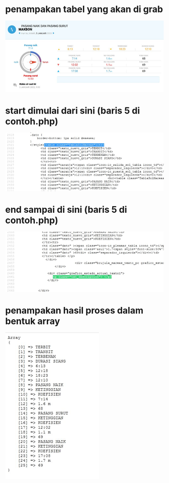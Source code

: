 # penampakan tabel yang akan di grab
<img src="https://raw.githubusercontent.com/macancrew/php-grab-table-in-html-to-array/main/ta1.jpg">

# start dimulai dari sini (baris 5 di contoh.php)
<img src="https://raw.githubusercontent.com/macancrew/php-grab-table-in-html-to-array/main/ta2.jpg">

# end sampai di sini (baris 5 di contoh.php)
<img src="https://raw.githubusercontent.com/macancrew/php-grab-table-in-html-to-array/main/ta3.jpg">

# penampakan hasil proses dalam bentuk array
<img src="https://raw.githubusercontent.com/macancrew/php-grab-table-in-html-to-array/main/ta4.jpg">
